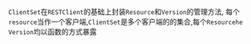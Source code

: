 `ClientSet`在`RESTClient`的基础上封装`Resource`和`Version`的管理方法,
每个`resource`当作一个客户端,`ClientSet`是多个客户端的的集合,每个`Resourcehe Version`均以函数的方式暴露